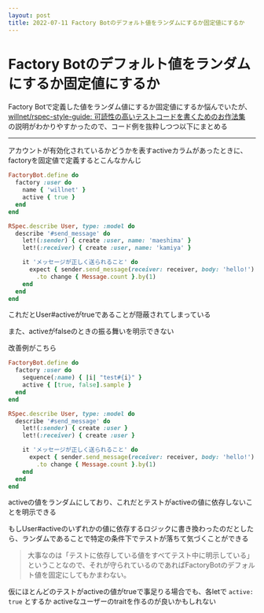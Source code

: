 ```yaml
---
layout: post
title: 2022-07-11 Factory Botのデフォルト値をランダムにするか固定値にするか
---
```


# Factory Botのデフォルト値をランダムにするか固定値にするか

Factory Botで定義した値をランダム値にするか固定値にするか悩んでいたが、[willnet/rspec-style-guide: 可読性の高いテストコードを書くためのお作法集](https://github.com/willnet/rspec-style-guide#factorybot%E3%81%AE%E3%83%87%E3%83%95%E3%82%A9%E3%83%AB%E3%83%88%E5%80%A4)　の説明がわかりやすかったので、コード例を抜粋しつつ以下にまとめる

---

アカウントが有効化されているかどうかを表すactiveカラムがあったときに、factoryを固定値で定義するとこんなかんじ

```ruby
FactoryBot.define do
  factory :user do
    name { 'willnet' }
    active { true }
  end
end
```

```ruby
RSpec.describe User, type: :model do
  describe '#send_message' do
    let!(:sender) { create :user, name: 'maeshima' }
    let!(:receiver) { create :user, name: 'kamiya' }

    it 'メッセージが正しく送られること' do
      expect { sender.send_message(receiver: receiver, body: 'hello!') }
        .to change { Message.count }.by(1)
    end
  end
end
```

これだとUser#activeがtrueであることが隠蔽されてしまっている

また、activeがfalseのときの振る舞いを明示できない

改善例がこちら

```ruby
FactoryBot.define do
  factory :user do
    sequence(:name) { |i| "test#{i}" }
    active { [true, false].sample }
  end
end
```

```ruby
RSpec.describe User, type: :model do
  describe '#send_message' do
    let!(:sender) { create :user }
    let!(:receiver) { create :user }

    it 'メッセージが正しく送られること' do
      expect { sender.send_message(receiver: receiver, body: 'hello!') }
        .to change { Message.count }.by(1)
    end
  end
end
```

activeの値をランダムにしており、これだとテストがactiveの値に依存しないことを明示できる

もしUser#activeのいずれかの値に依存するロジックに書き換わったのだとしたら、ランダムであることで特定の条件下でテストが落ちて気づくことができる

> 大事なのは「テストに依存している値をすべてテスト中に明示している」ということなので、それが守られているのであればFactoryBotのデフォルト値を固定にしてもかまわない。

仮にほとんどのテストがactiveの値がtrueで事足りる場合でも、各letで `active: true` とするか activeなユーザーのtraitを作るのが良いかもしれない
